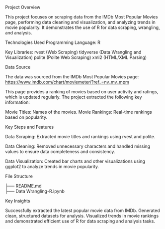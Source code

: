 Project Overview

This project focuses on scraping data from the IMDb Most Popular Movies page, performing data cleaning and visualization, and analyzing trends in movie popularity. It demonstrates the use of R for data scraping, wrangling, and analysis.


Technologies Used
Programming Language: R


Key Libraries:
rvest (Web Scraping)
tidyverse (Data Wrangling and Visualization)
polite (Polite Web Scraping)
xml2 (HTML/XML Parsing)


Data Source

The data was sourced from the IMDb Most Popular Movies page: https://www.imdb.com/chart/moviemeter/?ref_=nv_mv_mpm

This page provides a ranking of movies based on user activity and ratings, which is updated regularly. The project extracted the following key information:

Movie Titles: Names of the movies.
Movie Rankings: Real-time rankings based on popularity.


Key Steps and Features

Data Scraping:
Extracted movie titles and rankings using rvest and polite.

Data Cleaning:
Removed unnecessary characters and handled missing values to ensure data completeness and consistency.

Data Visualization:
Created bar charts and other visualizations using ggplot2 to analyze trends in movie popularity.


File Structure

├── README.md                
├── Data Wrangling-R.ipynb   


Key Insights

Successfully extracted the latest popular movie data from IMDb.
Generated clean, structured datasets for analysis.
Visualized trends in movie rankings and demonstrated efficient use of R for data scraping and analysis tasks.
